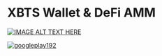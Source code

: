 # XBTS Wallet &amp; DeFi AMM

[![IMAGE ALT TEXT HERE](https://img.youtube.com/vi/GwyvSnNiorc/0.jpg)](https://youtu.be/GwyvSnNiorc?list=PLVJLCymNSYyquMrdNDQfqoKOHvGqm07L7)

[![googleplay192](https://user-images.githubusercontent.com/9394904/62034254-56551b00-b1f6-11e9-9e71-7d8e5c7564e3.png)](https://play.google.com/store/apps/details?id=io.xbts.app)
